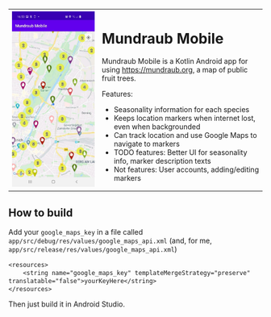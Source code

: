 
<table>
<tr>
<td>
<img src="demo.jpg" alt="Demo of the app" width="500px">
</td>
<td rowspan="2"  valign="top">

# Mundraub Mobile

Mundraub Mobile is a Kotlin Android app for using https://mundraub.org, a map of public fruit trees.

Features:
- Seasonality information for each species
- Keeps location markers when internet lost, even when backgrounded
- Can track location and use Google Maps to navigate to markers
- TODO features: Better UI for seasonality info, marker description texts
- Not features: User accounts, adding/editing markers


</td>
</tr>
</table>

## How to build

Add your `google_maps_key` in a file called `app/src/debug/res/values/google_maps_api.xml` (and, for me, `app/src/release/res/values/google_maps_api.xml`)

    <resources>
        <string name="google_maps_key" templateMergeStrategy="preserve" translatable="false">yourKeyHere</string>
    </resources>

Then just build it in Android Studio.

